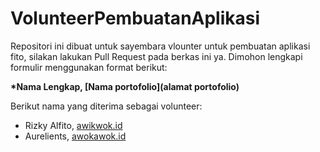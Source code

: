 # VolunteerPembuatanAplikasi
Repositori ini dibuat untuk sayembara vlounter untuk pembuatan aplikasi fito, silakan lakukan Pull Request pada berkas ini ya. Dimohon lengkapi formulir menggunakan format berikut:

**\*Nama Lengkap, [Nama portofolio](alamat portofolio)**

Berikut nama yang diterima sebagai volunteer:
* Rizky Alfito, [awikwok.id](https://awikwok.id)
* Aurelients, [awokawok.id](https://awokawok.id)
